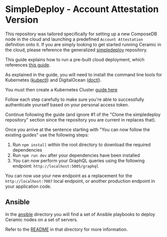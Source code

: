 # SimpleDeploy - Account Attestation Version

This repository was tailored specifically for setting up a new ComposeDB node in the cloud and launching a predefined `Account Attestation` definition onto it. If you are simply looking to get started running Ceramic in the cloud, please reference the generalized [simpledeploy](https://github.com/ceramicstudio/simpledeploy) repository.

This guide explains how to run a pre-built cloud deployment, which references [this guide](https://developers.ceramic.network/docs/composedb/guides/composedb-server/running-in-the-cloud).

As explained in the guide, you will need to install the command line tools for Kubernetes ([kubectl](https://kubernetes.io/docs/tasks/tools/)) and DigitalOcean ([doctl](https://docs.digitalocean.com/reference/doctl/how-to/install/)).

You must then create a Kubernetes Cluster [guide here](https://docs.digitalocean.com/products/kubernetes/how-to/create-clusters/)

Follow each step carefully to make sure you're able to successfully authenticate yourself based on your personal access token.

Continue following the guide (and ignore #1 of the "Clone the simpledeploy repository" section since the repository you are current in replaces that).

Once you arrive at the sentence starting with "You can now follow the existing guides" use the following steps:

1. Run `npm install` within the root directory to download the required dependencies
2. Run `npm run dev` after your dependencies have been installed
3. You can now perform your GraphQL queries using the following endpoint: `http://localhost:5005/graphql`

You can now use your new endpoint as a replacement for the `http://localhost:7007` local endpoint, or another production endpoint in your application code.

## Ansible

In the [ansible](ansible) directory you will find a set of Ansible playbooks to deploy Ceramic nodes on a set of servers.

Refer to the [README](ansible/README.md) in that directory for more information.
